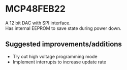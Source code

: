 # MCP48FEB22  

A 12 bit DAC with SPI interface.  
Has internal EEPROM to save state during power down.

## Suggested improvements/additions
* Try out high voltage programming mode
* Implement interrupts to increase update rate
